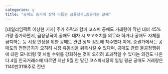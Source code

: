 ```yaml
---
categories: g
title: "공매도 증가에 정책 다듬는 금융당국…증권가는 글쎄"
---
```

[데일리임팩트 이상현 기자] 주가 하락과 함께 코스피 공매도 거래량이 작년 대비 45%가량 증가하면서, 금융당국이 공매도 대차 시 보고조치를 의무화 하거나 공매도 자체를 금지하는 등 시장 안정을 위한 공매도 관련 정책 검토에 착수했다.이에, 증권가에서는 공매도의 전면금지가 오히려 시장 유동성을 위축시킬 수 있다며, 공매도 관련 불공정행위에 대한 모니터링 및 처벌 수위를 강화하는 것이 오히려 효과적일 수 있다는 의견도 나온다.4일 한국거래소에 따르면 지난 9월 한 달간 코스피시장의 일일 평균 공매도 거래량은 1140만3118주로 전년